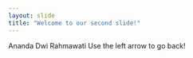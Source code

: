 ```yaml
---
layout: slide
title: "Welcome to our second slide!"
---
```

Ananda Dwi Rahmawati
Use the left arrow to go back!

